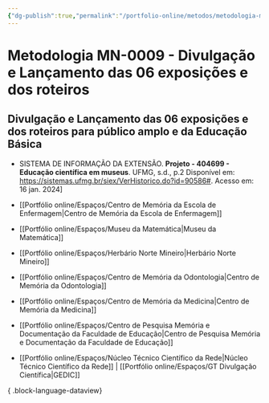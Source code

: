```yaml
---
{"dg-publish":true,"permalink":"/portfolio-online/metodos/metodologia-mn-0009-divulgacao-e-lancamento-das-06-exposicoes-e-dos-roteiros/","tags":["💼/🎯/🛠️"],"created":"2024-02-14T12:36:19.959-03:00","updated":"2024-02-11T11:18:06.748-03:00"}
---
```



# Metodologia MN-0009 - Divulgação e Lançamento das 06 exposições e dos roteiros

## Divulgação e Lançamento das 06 exposições e dos roteiros para público amplo e da Educação Básica   
- SISTEMA DE INFORMAÇÃO DA EXTENSÃO. **Projeto - 404699 - Educação científica em museus**. UFMG, s.d., p.2 Disponível em: <https://sistemas.ufmg.br/siex/VerHistorico.do?id=90586#>. Acesso em: 16 jan. 2024]

- [[Portfólio online/Espaços/Centro de Memória da Escola de Enfermagem\|Centro de Memória da Escola de Enfermagem]]
- [[Portfólio online/Espaços/Museu da Matemática\|Museu da Matemática]]
- [[Portfólio online/Espaços/Herbário Norte Mineiro\|Herbário Norte Mineiro]]
- [[Portfólio online/Espaços/Centro de Memória da Odontologia\|Centro de Memória da Odontologia]]
- [[Portfólio online/Espaços/Centro de Memória da Medicina\|Centro de Memória da Medicina]]
- [[Portfólio online/Espaços/Centro de Pesquisa Memória e Documentação da Faculdade de Educação\|Centro de Pesquisa Memória e Documentação da Faculdade de Educação]]
- [[Portfólio online/Espaços/Núcleo Técnico Científico da Rede\|Núcleo Técnico Científico da Rede]] | [[Portfólio online/Espaços/GT Divulgação Científica\|GEDIC]]


{ .block-language-dataview}